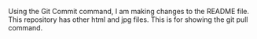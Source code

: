 
Using the Git Commit command, I am making changes to the README file. This repository has other html and jpg files.
This is for showing the git pull command.
